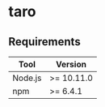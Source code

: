 # taro

## Requirements

| Tool    | Version    |
| ------- | ---------- |
| Node.js | >= 10.11.0 |
| npm     | >= 6.4.1   |
